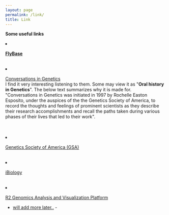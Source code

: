 ```yaml
---
layout: page
permalink: /link/
title: Link
---
```

<b> Some useful links</b><br>

<li>


<a href="http://flybase.org/"><b>FlyBase</b></a><br>

</li><br>

<li>

<a href="http://www.genestory.org/projectDev.html">Conversations in Genetics</a><br>
I find it very interesting listening to them. Some may view it as "<b>Oral history in Genetics</b>". The below text summarizes why it is made for.<br> 
"Conversations in Genetics was initiated in 1997 by Rochelle Easton Esposito, under the auspices of the the Genetics Society of America, to record the thoughts and feelings of prominent scientists as they describe their research accomplishments and recall the paths taken during various phases of their lives that led to their work".<br><br>

</li><br>

<li>

<a href="https://genetics-gsa.org/about-gsa/">Genetics Society of America (GSA)</a><br>

</li><br>

<li>

<a href="https://www.ibiology.org/">iBiology</a><br>

</li><br>

<li>

<a href="https://hgserver1.amc.nl/cgi-bin/r2/main.cgi?open_page=login">R2 Genomics Analysis and Visualization Platform</a><br>

<ul>
	<li><a href="will add more later..">will add more later..</a> - </li>
</ul>

